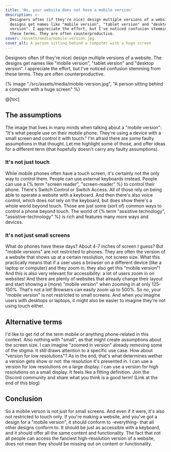 ```yaml
---
title: 'No, your website does not have a mobile version'
description: >-
  Designers often (if they're nice) design multiple versions of a website. The
  designs get names like "mobile version", "tablet version" and "desktop
  version". I appreciate the effort, but I've noticed confusion stemming from
  these terms. They are often counterproductive. 
cover: /assets/media/mobile-version.jpg
cover_alt: A person sitting behind a computer with a huge screen
---
```


Designers often (if they're nice) design multiple versions of a website. The designs get names like "mobile version", "tablet version" and "desktop version". I appreciate the effort, but I've noticed confusion stemming from these terms. They are often counterproductive.

{% image "./src/assets/media/mobile-version.jpg", "A person sitting behind a computer with a huge screen" %}

@[toc]

## The assumptions

The image that lives in many minds when talking about a "mobile version": "It's what people use on their mobile phone. They're using a device with a small screen and control it with touch."
I'm afraid there are some faulty assumptions in that thought. Let me highlight some of those, and offer ideas for a different term (that hopefully doesn't carry any faulty assumptions).

### It's not just touch

While mobile phones often have a touch screen, it's certainly not the only way to control them. People can use external keyboards instead. People can use a {% term "screen reader", "screen-reader" %} to control their phone. There's Switch Control or Switch Access. All of those rely on being able to operate a website with a keyboard.
And then there's also voice control, which does not rely on the keyboard, but does show there's a whole world beyond touch.
Those are just some (sort of) common ways to control a phone beyond touch. The world of {% term "assistive technology", "assistive-technology" %} is rich and features many more ways and devices.

### It's not just small screens

What do phones have these days? About 4-7 inches of screen I guess? But "mobile versions" are not restricted to phones. They are often the version of a website that shows up at a certain resolution, not screen size.
What this practically means that if a user uses a browser on a different device (like a laptop or computer) and they zoom in, they also get this "mobile version"!
And this is also very relevant for accessibility: a lot of users zoom in on websites! And there are plenty of websites that already change their layout and start showing a (more) "mobile version" when zooming in at only 125-150%. That's not a lot! Browsers can easily zoom up to 500%.
So no, your "mobile version" is not restricted to small screens. And when you imagine users with desktops or laptops, it might also be easier to imagine they're not using touch either.

## Alternative terms

I'd like to get rid of the term mobile or anything phone-related in this context. Also nothing with "small", as that might create assumptions about the screen size.
I can imagine "zoomed in version" already removing some of the stigma. It still draws attention to a specific use case.
How about "version for low resolutions"? As in the end, that's what determines wether a version gets show or not: the resolution it's presented in. I can use a version for low resolutions on a large display. I can use a version for high resolutions on a small display. It feels like a fitting definition.
Join the Discord community and share what you think is a good term! (Link at the end of this blog)

## Conclusion

So a mobile verson is not just for small screens. And even if it were, it's also not restricted to touch only. If you're making a website, and you've got a design for a "mobile version", it should conform to -everything- that all other designs conform to. It should be just as accessible with a keyboard, and it should offer all the same content and functionality.
The fact that not all people can access the fanciest high-resolution version of a website, does not mean they should be missing out on content or functionality.
